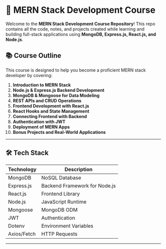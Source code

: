 # 🚀 MERN Stack Development Course

Welcome to the **MERN Stack Development Course Repository**! This repo contains all the code, notes, and projects created while learning and building full-stack applications using **MongoDB, Express.js, React.js, and Node.js**.

## 📚 Course Outline

This course is designed to help you become a proficient MERN stack developer by covering:

1. **Introduction to MERN Stack**
2. **Node.js & Express.js Backend Development**
3. **MongoDB & Mongoose for Data Modeling**
4. **REST APIs and CRUD Operations**
5. **Frontend Development with React.js**
6. **React Hooks and State Management**
7. **Connecting Frontend with Backend**
8. **Authentication with JWT**
9. **Deployment of MERN Apps**
10. **Bonus Projects and Real-World Applications**

---

## 🛠️ Tech Stack

| Technology   | Description                    |
| ------------| ------------------------------ |
| MongoDB     | NoSQL Database                 |
| Express.js  | Backend Framework for Node.js  |
| React.js    | Frontend Library               |
| Node.js     | JavaScript Runtime             |
| Mongoose    | MongoDB ODM                    |
| JWT         | Authentication                 |
| Dotenv      | Environment Variables          |
| Axios/Fetch | HTTP Requests                  |

---

